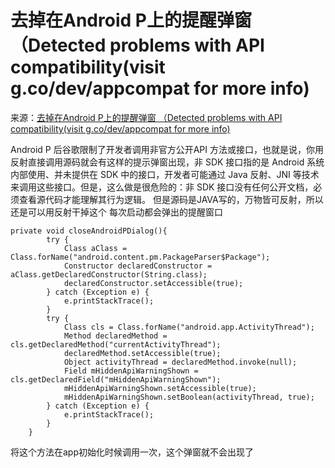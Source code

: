 # 去掉在Android P上的提醒弹窗 （Detected problems with API compatibility(visit g.co/dev/appcompat for more info)

来源：[去掉在Android P上的提醒弹窗 （Detected problems with API compatibility(visit g.co/dev/appcompat for more info)](https://www.jianshu.com/p/f87fe39caf1d)

Android P 后谷歌限制了开发者调用非官方公开API 方法或接口，也就是说，你用反射直接调用源码就会有这样的提示弹窗出现，非 SDK 接口指的是 Android 系统内部使用、并未提供在 SDK 中的接口，开发者可能通过 Java 反射、JNI 等技术来调用这些接口。但是，这么做是很危险的：非 SDK 接口没有任何公开文档，必须查看源代码才能理解其行为逻辑。
 但是源码是JAVA写的，万物皆可反射，所以还是可以用反射干掉这个 每次启动都会弹出的提醒窗口

```
private void closeAndroidPDialog(){
        try {
            Class aClass = Class.forName("android.content.pm.PackageParser$Package");
            Constructor declaredConstructor = aClass.getDeclaredConstructor(String.class);
            declaredConstructor.setAccessible(true);
        } catch (Exception e) {
            e.printStackTrace();
        }
        try {
            Class cls = Class.forName("android.app.ActivityThread");
            Method declaredMethod = cls.getDeclaredMethod("currentActivityThread");
            declaredMethod.setAccessible(true);
            Object activityThread = declaredMethod.invoke(null);
            Field mHiddenApiWarningShown = cls.getDeclaredField("mHiddenApiWarningShown");
            mHiddenApiWarningShown.setAccessible(true);
            mHiddenApiWarningShown.setBoolean(activityThread, true);
        } catch (Exception e) {
            e.printStackTrace();
        }
    }
```

将这个方法在app初始化时候调用一次，这个弹窗就不会出现了